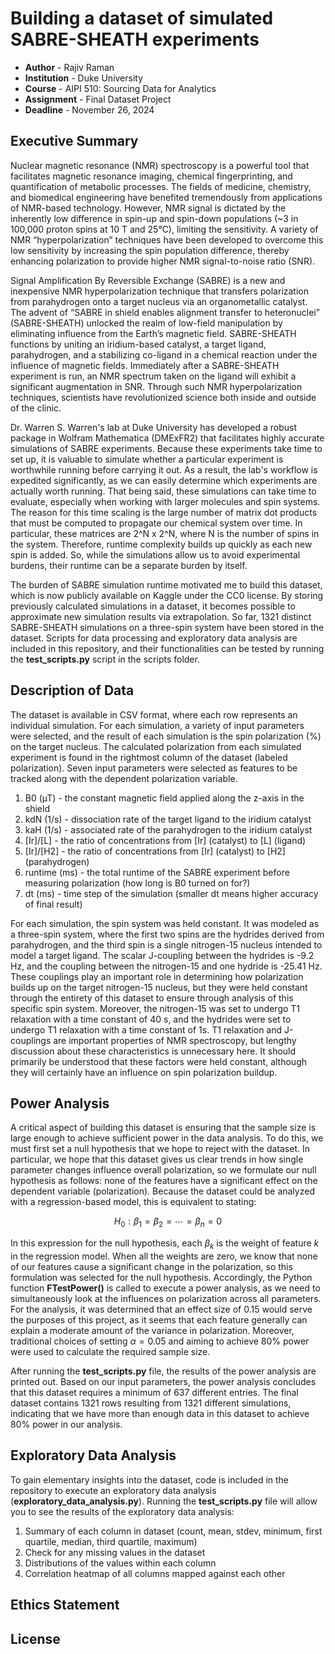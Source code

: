 # Building a dataset of simulated SABRE-SHEATH experiments

- **Author** - Rajiv Raman
- **Institution** - Duke University
- **Course** - AIPI 510: Sourcing Data for Analytics
- **Assignment** - Final Dataset Project
- **Deadline** - November 26, 2024

## Executive Summary

Nuclear magnetic resonance (NMR) spectroscopy is a powerful tool that facilitates magnetic resonance imaging, chemical fingerprinting, and quantification of metabolic processes.  The fields of medicine, chemistry, and biomedical engineering have benefited tremendously from applications of NMR-based technology. However, NMR signal is dictated by the inherently low difference in spin-up and spin-down populations (~3 in 100,000 proton spins at 10 T and 25°C), limiting the sensitivity. A variety of NMR “hyperpolarization” techniques have been developed to overcome this low sensitivity by increasing the spin population difference, thereby enhancing polarization to provide higher NMR signal-to-noise ratio (SNR). 

Signal Amplification By Reversible Exchange (SABRE) is a new and inexpensive NMR hyperpolarization technique that transfers polarization from parahydrogen onto a target nucleus via an organometallic catalyst. The advent of “SABRE in shield enables alignment transfer to heteronuclei” (SABRE-SHEATH) unlocked the realm of low-field manipulation by eliminating influence from the Earth’s magnetic field. SABRE-SHEATH functions by uniting an iridium-based catalyst, a target ligand, parahydrogen, and a stabilizing co-ligand in a chemical reaction under the influence of magnetic fields. Immediately after a SABRE-SHEATH experiment is run, an NMR spectrum taken on the ligand will exhibit a significant augmentation in SNR. Through such NMR hyperpolarization techniques, scientists have revolutionized science both inside and outside of the clinic.

Dr. Warren S. Warren's lab at Duke University has developed a robust package in Wolfram Mathematica (DMExFR2) that facilitates highly accurate simulations of SABRE experiments. Because these experiments take time to set up, it is valuable to simulate whether a particular experiment is worthwhile running before carrying it out. As a result, the lab's workflow is expedited significantly, as we can easily determine which experiments are actually worth running. That being said, these simulations can take time to evaluate, especially when working with larger molecules and spin systems. The reason for this time scaling is the large number of matrix dot products that must be computed to propagate our chemical system over time. In particular, these matrices are 2^N x 2^N, where N is the number of spins in the system. Therefore, runtime complexity builds up quickly as each new spin is added. So, while the simulations allow us to avoid experimental burdens, their runtime can be a separate burden by itself.

The burden of SABRE simulation runtime motivated me to build this dataset, which is now publicly available on Kaggle under the CC0 license. By storing previously calculated simulations in a dataset, it becomes possible to approximate new simulation results via extrapolation. So far, 1321 distinct SABRE-SHEATH simulations on a three-spin system have been stored in the dataset. Scripts for data processing and exploratory data analysis are included in this repository, and their functionalities can be tested by running the **test_scripts.py** script in the scripts folder.

## Description of Data

The dataset is available in CSV format, where each row represents an individual simulation. For each simulation, a variety of input parameters were selected, and the result of each simulation is the spin polarization (%) on the target nucleus. The calculated polarization from each simulated experiment is found in the rightmost column of the dataset (labeled polarization). Seven input parameters were selected as features to be tracked along with the dependent polarization variable.

1. B0 (µT) - the constant magnetic field applied along the z-axis in the shield
2. kdN (1/s) - dissociation rate of the target ligand to the iridium catalyst
3. kaH (1/s) - associated rate of the parahydrogen to the iridium catalyst
4. \[Ir]/\[L] - the ratio of concentrations from \[Ir] (catalyst) to \[L] (ligand)
5. \[Ir]/\[H2] - the ratio of concentrations from \[Ir] (catalyst) to \[H2] (parahydrogen)
6. runtime (ms) - the total runtime of the SABRE experiment before measuring polarization (how long is B0 turned on for?)
7. dt (ms) - time step of the simulation (smaller dt means higher accuracy of final result)

For each simulation, the spin system was held constant. It was modeled as a three-spin system, where the first two spins are the hydrides derived from parahydrogen, and the third spin is a single nitrogen-15 nucleus intended to model a target ligand. The scalar J-coupling between the hydrides is -9.2 Hz, and the coupling between the nitrogen-15 and one hydride is -25.41 Hz. These couplings play an important role in determining how polarization builds up on the target nitrogen-15 nucleus, but they were held constant through the entirety of this dataset to ensure through analysis of this specific spin system. Moreover, the nitrogen-15 was set to undergo T1 relaxation with a time constant of 40 s, and the hydrides were set to undergo T1 relaxation with a time constant of 1s. T1 relaxation and J-couplings are important properties of NMR spectroscopy, but lengthy discussion about these characteristics is unnecessary here. It should primarily be understood that these factors were held constant, although they will certainly have an influence on spin polarization buildup.

## Power Analysis

A critical aspect of building this dataset is ensuring that the sample size is large enough to achieve sufficient power in the data analysis. To do this, we must first set a null hypothesis that we hope to reject with the dataset. In particular, we hope that this dataset gives us clear trends in how single parameter changes influence overall polarization, so we formulate our null hypothesis as follows: none of the features have a significant effect on the dependent variable (polarization). Because the dataset could be analyzed with a regression-based model, this is equivalent to stating:

$$H_0: \beta_1 = \beta_2 = \cdots = \beta_n = 0$$

In this expression for the null hypothesis, each $\beta_k$ is the weight of feature $k$ in the regression model. When all the weights are zero, we know that none of our features cause a significant change in the polarization, so this formulation was selected for the null hypothesis. Accordingly, the Python function **FTestPower()** is called to execute a power analysis, as we need to simultaneously look at the influences on polarization across all parameters. For the analysis, it was determined that an effect size of 0.15 would serve the purposes of this project, as it seems that each feature generally can explain a moderate amount of the variance in polarization. Moreover, traditional choices of setting $\alpha = 0.05$ and aiming to achieve 80% power were used to calculate the required sample size.

After running the **test_scripts.py** file, the results of the power analysis are printed out. Based on our input parameters, the power analysis concludes that this dataset requires a minimum of 637 different entries. The final dataset contains 1321 rows resulting from 1321 different simulations, indicating that we have more than enough data in this dataset to achieve 80% power in our analysis.

## Exploratory Data Analysis

To gain elementary insights into the dataset, code is included in the repository to execute an exploratory data analysis (**exploratory_data_analysis.py**). Running the **test_scripts.py** file will allow you to see the results of the exploratory data analysis:
1. Summary of each column in dataset (count, mean, stdev, minimum, first quartile, median, third quartile, maximum)
2. Check for any missing values in the dataset
3. Distributions of the values within each column
4. Correlation heatmap of all columns mapped against each other

## Ethics Statement



## License
